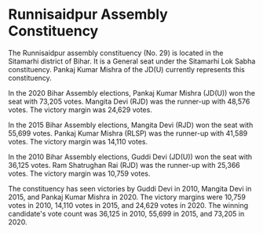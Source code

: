 # Runnisaidpur Assembly Constituency

The Runnisaidpur assembly constituency (No. 29) is located in the Sitamarhi district of Bihar. It is a General seat under the Sitamarhi Lok Sabha constituency. Pankaj Kumar Mishra of the JD(U) currently represents this constituency.

In the 2020 Bihar Assembly elections, Pankaj Kumar Mishra (JD(U)) won the seat with 73,205 votes. Mangita Devi (RJD) was the runner-up with 48,576 votes. The victory margin was 24,629 votes.

In the 2015 Bihar Assembly elections, Mangita Devi (RJD) won the seat with 55,699 votes. Pankaj Kumar Mishra (RLSP) was the runner-up with 41,589 votes. The victory margin was 14,110 votes.

In the 2010 Bihar Assembly elections, Guddi Devi (JD(U)) won the seat with 36,125 votes. Ram Shatrughan Rai (RJD) was the runner-up with 25,366 votes. The victory margin was 10,759 votes.

The constituency has seen victories by Guddi Devi in 2010, Mangita Devi in 2015, and Pankaj Kumar Mishra in 2020. The victory margins were 10,759 votes in 2010, 14,110 votes in 2015, and 24,629 votes in 2020. The winning candidate's vote count was 36,125 in 2010, 55,699 in 2015, and 73,205 in 2020.
